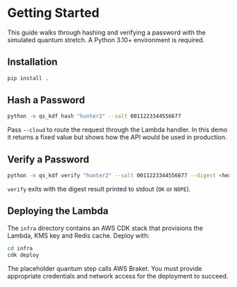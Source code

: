 # Getting Started

This guide walks through hashing and verifying a password with the simulated
quantum stretch. A Python 3.10+ environment is required.

## Installation

```bash
pip install .
```

## Hash a Password

```bash
python -m qs_kdf hash "hunter2" --salt 0011223344556677
```

Pass `--cloud` to route the request through the Lambda handler. In this demo it
returns a fixed value but shows how the API would be used in production.

## Verify a Password

```bash
python -m qs_kdf verify "hunter2" --salt 0011223344556677 --digest <hex>
```

`verify` exits with the digest result printed to stdout (`OK` or `NOPE`).

## Deploying the Lambda

The `infra` directory contains an AWS CDK stack that provisions the Lambda,
KMS key and Redis cache. Deploy with:

```bash
cd infra
cdk deploy
```

The placeholder quantum step calls AWS Braket. You must provide appropriate
credentials and network access for the deployment to succeed.
